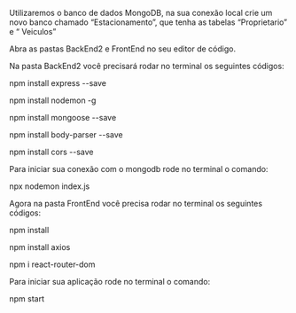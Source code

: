 Utilizaremos o banco de dados MongoDB, na sua conexão local crie um novo banco chamado “Estacionamento”, que tenha as tabelas “Proprietario” e “ Veiculos”


Abra as pastas BackEnd2 e FrontEnd no seu editor de código.


Na pasta BackEnd2 você precisará rodar no terminal os seguintes códigos:


npm install express --save


npm install nodemon -g


npm install mongoose --save


npm install body-parser --save


npm install cors --save
 

Para iniciar sua conexão com o mongodb rode no terminal o comando:


npx nodemon index.js



Agora na pasta FrontEnd você precisa rodar no terminal os seguintes códigos:


npm install


npm install axios


npm i react-router-dom

 
Para iniciar sua aplicação rode no terminal o comando:


npm start
